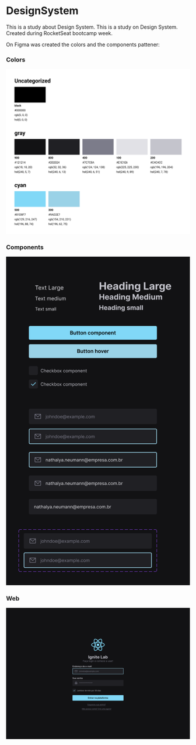 # DesignSystem

This is a study about Design System. This is a study on Design System. Created during RocketSeat bootcamp week.

On Figma was created the colors and the components pattener:

### Colors
![pattener colors ](https://github.com/NathyNeumann/DesignSystem/blob/master/Ignite%20Lab%20DS%20-%20colors.png)

### Components
![pattener components ](https://github.com/NathyNeumann/DesignSystem/blob/master/Ignite%20Lab%20DS%20-%20components.png)

### Web 

![ Login page ](https://github.com/NathyNeumann/DesignSystem/blob/master/Ignite%20Lab%20Design%20System.png)
